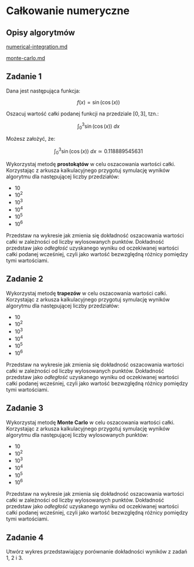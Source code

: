 # Całkowanie numeryczne

## Opisy algorytmów

[numerical-integration.md](../../../../../algorithms/numerical-methods/numerical-integration.md)

[monte-carlo.md](../../../../../algorithms/numerical-methods/monte-carlo.md)

## Zadanie 1

Dana jest następująca funkcja:

$$
f(x) = \sin{(\cos{(x)})}
$$

Oszacuj wartość całki podanej funkcji na przedziale $[0, 3]$, tzn.:

$$
\int_{0}^{3} \sin{(\cos{(x)})} \ dx
$$

Możesz założyć, że:

$$
\int_{0}^{3} \sin{(\cos{(x)})} \ dx \simeq 0.118889545631
$$

Wykorzystaj metodę **prostokątów** w celu oszacowania wartości całki. Korzystając z arkusza kalkulacyjnego przygotuj symulację wyników algorytmu dla następującej liczby przedziałów:

- $10$
- $10^2$
- $10^3$
- $10^4$
- $10^5$
- $10^6$

Przedstaw na wykresie jak zmienia się dokładność oszacowania wartości całki w zależności od liczby wylosowanych punktów. Dokładność przedstaw jako *odłegłość* uzyskanego wyniku od oczekiwanej wartości całki podanej wcześniej, czyli jako wartość bezwzględną różnicy pomiędzy tymi wartościami.

## Zadanie 2

Wykorzystaj metodę **trapezów** w celu oszacowania wartości całki. Korzystając z arkusza kalkulacyjnego przygotuj symulację wyników algorytmu dla następującej liczby przedziałów:

- $10$
- $10^2$
- $10^3$
- $10^4$
- $10^5$
- $10^6$

Przedstaw na wykresie jak zmienia się dokładność oszacowania wartości całki w zależności od liczby wylosowanych punktów. Dokładność przedstaw jako *odłegłość* uzyskanego wyniku od oczekiwanej wartości całki podanej wcześniej, czyli jako wartość bezwzględną różnicy pomiędzy tymi wartościami.

## Zadanie 3

Wykorzystaj metodę **Monte Carlo** w celu oszacowania wartości całki. Korzystając z arkusza kalkulacyjnego przygotuj symulację wyników algorytmu dla następującej liczby wylosowanych punktów:

- $10$
- $10^2$
- $10^3$
- $10^4$
- $10^5$
- $10^6$

Przedstaw na wykresie jak zmienia się dokładność oszacowania wartości całki w zależności od liczby wylosowanych punktów. Dokładność przedstaw jako *odłegłość* uzyskanego wyniku od oczekiwanej wartości całki podanej wcześniej, czyli jako wartość bezwzględną różnicy pomiędzy tymi wartościami.

## Zadanie 4

Utwórz wykres przedstawiający porównanie dokładności wyników z zadań $1$, $2$ i $3$.
